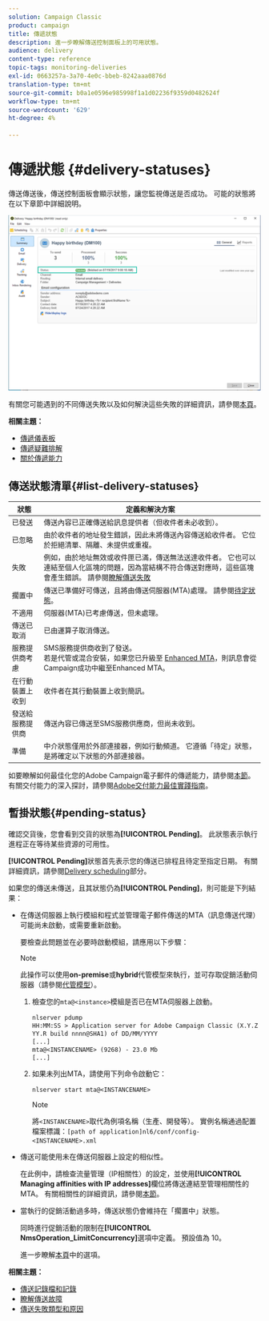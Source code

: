 ```yaml
---
solution: Campaign Classic
product: campaign
title: 傳遞狀態
description: 進一步瞭解傳送控制面板上的可用狀態。
audience: delivery
content-type: reference
topic-tags: monitoring-deliveries
exl-id: 0663257a-3a70-4e0c-bbeb-8242aaa0876d
translation-type: tm+mt
source-git-commit: b0a1e0596e985998f1a1d02236f9359d0482624f
workflow-type: tm+mt
source-wordcount: '629'
ht-degree: 4%

---
```


# 傳遞狀態 {#delivery-statuses}

<!--ajouter intro 

ajouter screenshot -->

傳送傳送後，傳送控制面板會顯示狀態，讓您監視傳送是否成功。 可能的狀態將在以下章節中詳細說明。

![](assets/delivery-status.png)

有關您可能遇到的不同傳送失敗以及如何解決這些失敗的詳細資訊，請參閱[本頁](../../delivery/using/understanding-delivery-failures.md)。

**相關主題：**

* [傳遞儀表板](../../delivery/using/delivery-dashboard.md)
* [傳遞疑難排解](../../delivery/using/delivery-troubleshooting.md)
* [關於傳遞能力](../../delivery/using/about-deliverability.md)

## 傳送狀態清單{#list-delivery-statuses}

<table> 
 <thead> 
  <tr> 
   <th> 狀態<br /> </th> 
   <th> 定義和解決方案<br /> </th> 
  </tr> 
 </thead> 
 <tbody> 
  <tr> 
   <td> 已發送<br /> </td> 
   <td> 傳送內容已正確傳送給訊息提供者（但收件者未必收到）。<br /> </td> 
  </tr> 
  <tr> 
   <td> 已忽略<br /> </td> 
   <td> 由於收件者的地址發生錯誤，因此未將傳送內容傳送給收件者。 它位於拒絕清單、隔離、未提供或重複。<br /> </td> 
  </tr> 
  <tr> 
   <td> 失敗<br /> </td> 
   <td> 例如，由於地址無效或收件匣已滿，傳送無法送達收件者。 它也可以連結至個人化區塊的問題，因為當結構不符合傳送對應時，這些區塊會產生錯誤。 請參閱<a href="../../delivery/using/understanding-delivery-failures.md" target="_blank">瞭解傳送失敗</a><br /> </td> 
  </tr>
  <tr> 
   <td> 擱置中<br /> </td> 
   <td> 傳送已準備好可傳送，且將由傳送伺服器(MTA)處理。 請參閱<a href="#pending-status" target="_blank">待定狀態</a>。<br /> </td> 
  </tr> 
  <tr> 
   <td> 不適用<br /> </td> 
   <td> 伺服器(MTA)已考慮傳送，但未處理。<br /> </td> 
  </tr>  
  <tr> 
   <td> 傳送已取消<br /> </td> 
   <td> 已由運算子取消傳送。<br /> </td> 
  </tr> 
  <tr> 
   <td> 服務提供商考慮<br /> </td> 
   <td> SMS服務提供商收到了發送。<br /> 若是代管或混合安裝，如果您已升級至 <a href="../../delivery/using/sending-with-enhanced-mta.md" target="_blank">Enhanced MTA</a>，則訊息會從Campaign成功中繼至Enhanced MTA。</td> 
  </tr> 
  <tr> 
   <td> 在行動裝置上收到<br /> </td> 
   <td> 收件者在其行動裝置上收到簡訊。<br /> </td> 
  </tr>
  <tr> 
   <td> 發送給服務提供商<br /> </td> 
   <td> 傳送內容已傳送至SMS服務供應商，但尚未收到。<br />
   </td> 
  </tr> 
  <tr> 
   <td> 準備<br /> </td> 
   <td> 中介狀態僅用於外部連接器，例如行動頻道。 它遵循「待定」狀態，是將確定以下狀態的外部連接器。<br /> </td> 
  </tr> 
 </tbody> 
</table>

如要瞭解如何最佳化您的Adobe Campaign電子郵件的傳遞能力，請參閱[本節](../../delivery/using/about-deliverability.md)。 有關交付能力的深入探討，請參閱[Adobe交付能力最佳實踐指南](https://experienceleague.adobe.com/docs/deliverability-learn/deliverability-best-practice-guide/introduction.html?lang=zh-Hant)。

## 暫掛狀態{#pending-status}

確認交貨後，您會看到交貨的狀態為&#x200B;**[!UICONTROL Pending]**。 此狀態表示執行進程正在等待某些資源的可用性。

**[!UICONTROL Pending]**&#x200B;狀態首先表示您的傳送已排程且待定至指定日期。 有關詳細資訊，請參閱[Delivery scheduling](../../delivery/using/steps-sending-the-delivery.md#scheduling-the-delivery-sending)部分。

如果您的傳送未傳送，且其狀態仍為&#x200B;**[!UICONTROL Pending]**，則可能是下列結果：

* 在傳送伺服器上執行模組和程式並管理電子郵件傳送的MTA（訊息傳送代理）可能尚未啟動，或需要重新啟動。

   要檢查此問題並在必要時啟動模組，請應用以下步驟：

   >[!NOTE]
   >
   >此操作可以使用&#x200B;**on-premise**&#x200B;或&#x200B;**hybrid**&#x200B;代管模型來執行，並可存取促銷活動伺服器（請參閱[代管模型](../../installation/using/hosting-models.md)）。

   1. 檢查您的`mta@<instance>`模組是否已在MTA伺服器上啟動。

      ```
      nlserver pdump
      HH:MM:SS > Application server for Adobe Campaign Classic (X.Y.Z YY.R build nnnn@SHA1) of DD/MM/YYYY
      [...]
      mta@<INSTANCENAME> (9268) - 23.0 Mb
      [...]
      ```

   1. 如果未列出MTA，請使用下列命令啟動它：

      ```
      nlserver start mta@<INSTANCENAME>
      ```

      >[!NOTE]
      >
      >將`<INSTANCENAME>`取代為例項名稱（生產、開發等）。 實例名稱通過配置檔案標識：`[path of application]nl6/conf/config-<INSTANCENAME>.xml`

* 傳送可能使用未在傳送伺服器上設定的相似性。

   在此例中，請檢查流量管理（IP相關性）的設定，並使用&#x200B;**[!UICONTROL Managing affinities with IP addresses]**&#x200B;欄位將傳送連結至管理相關性的MTA。 有關相關性的詳細資訊，請參閱[本節](../../installation/using/configuring-campaign-server.md#delivery-settings)。

* 當執行的促銷活動過多時，傳送狀態仍會維持在「擱置中」狀態。

   同時進行促銷活動的限制在&#x200B;**[!UICONTROL NmsOperation_LimitConcurrency]**&#x200B;選項中定義。 預設值為 10。

   進一步瞭解[本頁](../../installation/using/configuring-campaign-options.md)中的選項。


**相關主題：**

* [傳送記錄檔和記錄](#delivery-logs-and-history)
* [瞭解傳送故障](../../delivery/using/understanding-delivery-failures.md)
* [傳送失敗類型和原因](../../delivery/using/understanding-delivery-failures.md#delivery-failure-types-and-reasons)
